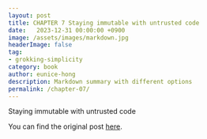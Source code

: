 ```yaml
---
layout: post
title: CHAPTER 7 Staying immutable with untrusted code
date:   2023-12-31 00:00:00 +0900
image: /assets/images/markdown.jpg
headerImage: false
tag:
- grokking-simplicity
category: book
author: eunice-hong
description: Markdown summary with different options
permalink: /chapter-07/
---
```


Staying immutable with untrusted code

You can find the original post [here](https://livebook.manning.com/book/grokking-simplicity/chapter-7/).
